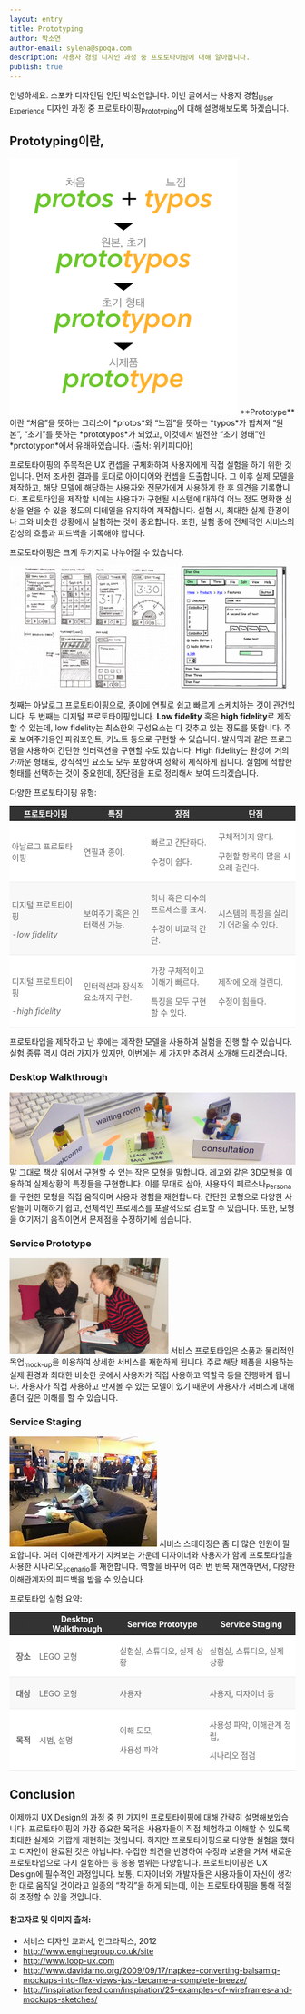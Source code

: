 ```yaml
---
layout: entry
title: Prototyping
author: 박소연
author-email: sylena@spoqa.com
description: 사용자 경험 디자인 과정 중 프로토타이핑에 대해 알아봅니다.
publish: true
---
```


안녕하세요. 스포카 디자인팀 인턴 박소연입니다. 이번 글에서는 사용자 경험<sub>User Experience</sub> 디자인 과정 중 프로토타이핑<sub>Prototyping</sub>에 대해 설명해보도록 하겠습니다.

## Prototyping이란,
<img src="/images/2013-02-06/1.png" style="margin-left:auto;margin-right:auto;height: 35%;"/>
**Prototype**이란 “처음”을 뜻하는 그리스어 *protos*와 “느낌”을 뜻하는 *typos*가 합쳐져 “원본”, “초기”를 뜻하는 *prototypos*가 되었고, 이것에서 발전한 “초기 형태”인 *prototypon*에서 유래하였습니다.
(출처: 위키피디아)

프로토타이핑의 주목적은 UX 컨셉을 구체화하여 사용자에게 직접 실험을 하기 위한 것입니다. 먼저 조사한 결과를 토대로 아이디어와 컨셉을 도출합니다. 그 이후 실제 모델을 제작하고, 해당 모델에 해당하는 사용자와 전문가에게 사용하게 한 후 의견을 기록합니다. 프로토타입을 제작할 시에는 사용자가 구현될 시스템에 대하여 어느 정도 명확한 심상을 얻을 수 있을 정도의 디테일을 유지하여 제작합니다. 실험 시, 최대한 실제 환경이나 그와 비슷한 상황에서 실험하는 것이 중요합니다. 또한, 실험 중에 전체적인 서비스의 감성의 흐름과 피드백을 기록해야 합니다.

프로토타이핑은 크게 두가지로 나누어질 수 있습니다.

<div style="
    overflow: hidden;
    margin-left: auto;
    margin-right: auto;
">
<img src="/images/2013-02-06/2.jpg" style="
    width: 60%;
    float: left;
">
<img src="/images/2013-02-06/3.png" style="
    width: 37%;
">
</div>

첫째는 아날로그 프로토타이핑으로, 종이에 연필로 쉽고 빠르게 스케치하는 것이 관건입니다.
두 번째는 디지털 프로토타이핑입니다. **Low fidelity** 혹은 **high fidelity**로 제작할 수 있는데, low fidelity는 최소한의 구성요소는 다 갖추고 있는 정도를 뜻합니다. 주로 보여주기용인 파워포인트, 키노트 등으로 구현할 수 있습니다. 발사믹과 같은 프로그램을 사용하여 간단한 인터랙션을 구현할 수도 있습니다. High fidelity는 완성에 거의 가까운 형태로, 장식적인 요소도 모두 포함하여 정확히 제작하게 됩니다. 실험에 적합한 형태를 선택하는 것이 중요한데, 장단점을 표로 정리해서 보여 드리겠습니다.

다양한 프로토타이핑 유형:

<table border="0" cellpadding="0" cellspacing="0"><tbody>
<tr>
<td style="padding: 3px 4px 2px; border-top: 1px solid rgb(0, 0, 0); border-bottom: 1px solid rgb(0, 0, 0); color:white; text-align:center; font-weight: normal; width: 148px; height: 20px; background-color: rgb(51, 51, 51);"><b>프로토타이핑</b></td>

<td style="padding: 3px 4px 2px; border-top: 1px solid rgb(0, 0, 0); border-bottom: 1px solid rgb(0, 0, 0); color:white; text-align: center; font-weight: normal; width: 148px; height: 20px; background-color: rgb(51, 51, 51);"><b>특징<br></b></td>

<td style="padding: 3px 4px 2px; border-top: 1px solid rgb(0, 0, 0); border-bottom: 1px solid rgb(0, 0, 0); color:white; text-align: center; font-weight: normal; width: 148px; height: 20px; background-color: rgb(51, 51, 51);"><b>장점</b><br></td>

<td style="padding: 3px 4px 2px; border-top: 1px solid rgb(0, 0, 0); border-bottom: 1px solid rgb(0, 0, 0); color:white; text-align: center; font-weight: normal; width: 181px; height: 20px; background-color: rgb(51, 51, 51);"><b>단점</b><br></td>
</tr>

<tr>
<td style="padding: 3px 4px 2px; border-bottom: 1px solid rgb(235, 235, 235); color: rgb(102, 102, 102); width: 150px; height: 72px; background-color: rgb(255, 255, 255);"><p>아날로그 프로토타이핑<br></p></td>

<td style="padding: 3px 4px 2px; border-bottom: 1px solid rgb(235, 235, 235); background-color: rgb(255, 255, 255); color: rgb(102, 102, 102); width: 150px; height: 72px;"><p>연필과 종이.<br></p></td>

<td style="padding: 3px 4px 2px; border-bottom: 1px solid rgb(235, 235, 235); background-color: rgb(255, 255, 255); color: rgb(102, 102, 102); width: 150px; height: 72px;"><p>빠르고 간단하다.</p><p>수정이 쉽다.<br></p></td>

<td style="padding: 3px 4px 2px; border-bottom: 1px solid rgb(235, 235, 235); color: rgb(102, 102, 102); width: 150px; height: 72px; background-color: rgb(255, 255, 255);"><p>구체적이지 않다.</p><p>구현할 항목이 많을 시 오래 걸린다.<br></p></td>
</tr>

<tr>
<td style="padding: 3px 4px 2px; border-bottom: 1px solid rgb(235, 235, 235); color: rgb(102, 102, 102); width: 150px; height: 66px; background-color: rgb(248, 248, 248);"><p>디지털 프로토타이핑</p><p>-<i>low fidelity</i><br></p></td>

<td style="padding: 3px 4px 2px; border-bottom: 1px solid rgb(235, 235, 235); background-color: rgb(248, 248, 248); color: rgb(102, 102, 102); width: 150px; height: 66px;"><p>보여주기 혹은 인터랙션 가능.<br></p></td>

<td style="padding: 3px 4px 2px; border-bottom: 1px solid rgb(235, 235, 235); background-color: rgb(248, 248, 248); color: rgb(102, 102, 102); width: 150px; height: 66px;"><p>하나 혹은 다수의 프로세스를 표시.</p><p>수정이 비교적 간단.</p></td>

<td style="padding: 3px 4px 2px; border-bottom: 1px solid rgb(235, 235, 235); background-color: rgb(248, 248, 248); color: rgb(102, 102, 102); width: 150px; height: 66px;"><p>시스템의 특징을 살리기 어려울 수 있다.<br></p></td>
</tr>

<tr>
<td style="padding: 3px 4px 2px; border-bottom: 1px solid rgb(235, 235, 235); color: rgb(102, 102, 102); width: 150px; height: 90px; background-color: rgb(255, 255, 255);"><p>디지털 프로토타이핑</p>-<i>high fidelity</i></td>

<td style="padding: 3px 4px 2px; border-bottom: 1px solid rgb(235, 235, 235); background-color: rgb(255, 255, 255); color: rgb(102, 102, 102); width: 150px; height: 90px;"><p>인터랙션과 장식적 요소까지 구현.<br></p></td>

<td style="padding: 3px 4px 2px; border-bottom: 1px solid rgb(235, 235, 235); background-color: rgb(255, 255, 255); color: rgb(102, 102, 102); width: 150px; height: 90px;"><p>가장 구체적이고 이해가 빠르다.</p><p>특징을 모두 구현할 수 있다.<br></p></td>

<td style="padding: 3px 4px 2px; border-bottom: 1px solid rgb(235, 235, 235); background-color: rgb(255, 255, 255); color: rgb(102, 102, 102); width: 150px; height: 90px;"><p>제작에 오래 걸린다.</p><p>수정이 힘들다.<br></p></td>
</tr>
</tbody>
</table>



프로토타입을 제작하고 난 후에는 제작한 모델을 사용하여 실험을 진행 할 수 있습니다. 실험 종류 역시 여러 가지가 있지만, 이번에는 세 가지만 추려서 소개해 드리겠습니다.

### Desktop Walkthrough

<img src="/images/2013-02-06/4.jpg" style="margin-left:auto;margin-right:auto;"/>
말 그대로 책상 위에서 구현할 수 있는 작은 모형을 말합니다. 레고와 같은 3D모형을 이용하여 실제상황의 특징들을 구현합니다. 이를 무대로 삼아, 사용자의 페르소나<sub>Persona</sub>를 구현한 모형을 직접 움직이며 사용자 경험을 재현합니다. 간단한 모형으로 다양한 사람들이 이해하기 쉽고, 전체적인 프로세스를 포괄적으로 검토할 수 있습니다. 또한, 모형을 여기저기 움직이면서 문제점을 수정하기에 쉽습니다.

### Service Prototype

<img src="/images/2013-02-06/5.jpg" style="width:280px; margin-left:auto;margin-right:auto;"/>
서비스 프로토타입은 소품과 물리적인 목업<sub>mock-up</sub>을 이용하여 상세한 서비스를 재현하게 됩니다. 주로 해당 제품을 사용하는 실제 환경과 최대한 비슷한 곳에서 사용자가 직접 사용하고 역할극 등을 진행하게 됩니다. 사용자가 직접 사용하고 만져볼 수 있는 모델이 있기 때문에 사용자가 서비스에 대해 좀더 깊은 이해를 할 수 있습니다.



### Service Staging

<img src="/images/2013-02-06/6.jpg" style="margin-left:auto;margin-right:auto;"/>
서비스 스테이징은 좀 더 많은 인원이 필요합니다. 여러 이해관계자가 지켜보는 가운데 디자이너와 사용자가 함께 프로토타입을 사용한 시나리오<sub>scenario</sub>를 재현합니다. 역할을 바꾸어 여러 번 반복 재연하면서, 다양한 이해관계자의 피드백을 받을 수 있습니다.

프로토타입 실험 요약:

<table border="0" cellpadding="0" cellspacing="0"><tbody>
<tr>
<td style="padding: 3px 4px 2px; border-top: 1px solid rgb(0, 0, 0); border-bottom: 1px solid rgb(0, 0, 0); color:rgb(51, 51, 51); text-align:center; font-weight: normal; width: 50px; height: 20px; background-color: rgb(51, 51, 51);"><b>ㅁ</b></td>

<td style="padding: 3px 4px 2px; border-top: 1px solid rgb(0, 0, 0); border-bottom: 1px solid rgb(0, 0, 0); color:white; text-align: center; font-weight: normal; width: 148px; height: 20px; background-color: rgb(51, 51, 51);"><b>Desktop<br>Walkthrough<br></b></td>

<td style="padding: 3px 4px 2px; border-top: 1px solid rgb(0, 0, 0); border-bottom: 1px solid rgb(0, 0, 0); color:white; text-align: center; font-weight: normal; width: 148px; height: 20px; background-color: rgb(51, 51, 51);"><b>Service Prototype</b><br></td>

<td style="padding: 3px 4px 2px; border-top: 1px solid rgb(0, 0, 0); border-bottom: 1px solid rgb(0, 0, 0); color:white; text-align: center; font-weight: normal; width: 181px; height: 20px; background-color: rgb(51, 51, 51);"><b>Service Staging</b><br></td>
</tr>

<tr>
<td style="padding: 3px 4px 2px; border-bottom: 1px solid rgb(235, 235, 235); color: rgb(102, 102, 102); text-align:center; width: 50px; height: 50px; background-color: rgb(255, 255, 255);"><p><b>장소</b></p></td>

<td style="padding: 3px 4px 2px; border-bottom: 1px solid rgb(235, 235, 235); background-color: rgb(255, 255, 255); color: rgb(102, 102, 102); width: 150px; height: 50px;"><p>LEGO 모형</p></td>

<td style="padding: 3px 4px 2px; border-bottom: 1px solid rgb(235, 235, 235); background-color: rgb(255, 255, 255); color: rgb(102, 102, 102); width: 180px; height: 50px;"><p>실험실, 스튜디오, 실제 상황</p></td>

<td style="padding: 3px 4px 2px; border-bottom: 1px solid rgb(235, 235, 235); color: rgb(102, 102, 102); width: 180px; height: 50px; background-color: rgb(255, 255, 255);"><p>실험실, 스튜디오, 실제 상황</p></td>
</tr>

<tr>
<td style="padding: 3px 4px 2px; border-bottom: 1px solid rgb(235, 235, 235); color: rgb(102, 102, 102); text-align:center; width: 50px; height: 50px; background-color: rgb(248, 248, 248);"><p><b>대상</b></p></td>

<td style="padding: 3px 4px 2px; border-bottom: 1px solid rgb(235, 235, 235); background-color: rgb(248, 248, 248); color: rgb(102, 102, 102); width: 150px; height: 50px;"><p>LEGO 모형</p></td>

<td style="padding: 3px 4px 2px; border-bottom: 1px solid rgb(235, 235, 235); background-color: rgb(248, 248, 248); color: rgb(102, 102, 102); width: 180px; height: 50px;"><p>사용자</p></td>

<td style="padding: 3px 4px 2px; border-bottom: 1px solid rgb(235, 235, 235); background-color: rgb(248, 248, 248); color: rgb(102, 102, 102); width: 180px; height: 50px;"><p>사용자, 디자이너 등</p></td>
</tr>

<tr>
<td style="padding: 3px 4px 2px; border-bottom: 1px solid rgb(235, 235, 235); color: rgb(102, 102, 102); text-align:center; width: 50px; height: 80px; background-color: rgb(255, 255, 255);"><p><b>목적</b></p></td>

<td style="padding: 3px 4px 2px; border-bottom: 1px solid rgb(235, 235, 235); background-color: rgb(255, 255, 255); color: rgb(102, 102, 102); width: 150px; height: 80px;"><p>시범, 설명</p></td>

<td style="padding: 3px 4px 2px; border-bottom: 1px solid rgb(235, 235, 235); background-color: rgb(255, 255, 255); color: rgb(102, 102, 102); width: 180px; height: 80px;"><p>이해 도모,</p><p>사용성 파악<br></p></td>

<td style="padding: 3px 4px 2px; border-bottom: 1px solid rgb(235, 235, 235); background-color: rgb(255, 255, 255); color: rgb(102, 102, 102); width: 180px; height: 80px;"><p>사용성 파악, 이해관계 정립,</p><p>시나리오 점검</p></td>
</tr>
</tbody>
</table>
    

## Conclusion
이제까지 UX Design의 과정 중 한 가지인 프로토타이핑에 대해 간략히 설명해보았습니다. 프로토타이핑의 가장 중요한 목적은 사용자들이 직접 체험하고 이해할 수 있도록 최대한 실제와 가깝게 재현하는 것입니다. 하지만 프로토타이핑으로 다양한 실험을 했다고 디자인이 완료된 것은 아닙니다. 수집한 의견을 반영하여 수정과 보완을 거쳐 새로운 프로토타입으로 다시 실험하는 등 응용 범위는 다양합니다. 프로토타이핑은 UX Design에 필수적인 과정입니다. 보통, 디자이너와 개발자들은 사용자들이 자신이 생각한 대로 움직일 것이라고 일종의 “착각”을 하게 되는데, 이는 프로토타이핑을 통해 적절히 조정할 수 있을 것입니다.


#### 참고자료 및 이미지 출처:
* 서비스 디자인 교과서, 안그라픽스, 2012
* <http://www.enginegroup.co.uk/site>
* <http://www.loop-ux.com>
* <http://www.davidarno.org/2009/09/17/napkee-converting-balsamiq-mockups-into-flex-views-just-became-a-complete-breeze/>
* <http://inspirationfeed.com/inspiration/25-examples-of-wireframes-and-mockups-sketches/>
